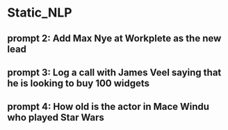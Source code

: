 # Static_NLP




## prompt 2: Add Max Nye at Workplete as the new lead
## prompt 3: Log a call with James Veel saying that he is looking to buy 100 widgets
## prompt 4: How old is the actor in Mace Windu who played Star Wars
